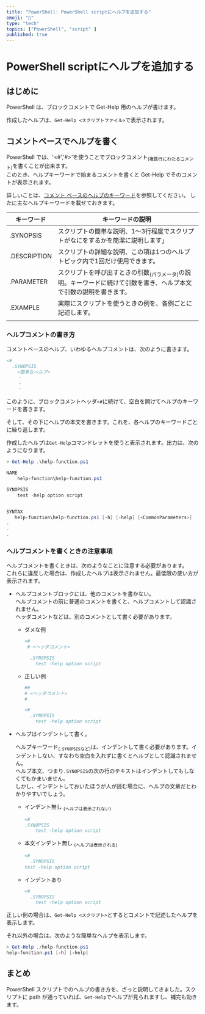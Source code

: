 ```yaml
---
title: "PowerShell: PowerShell scriptにヘルプを追加する"
emoji: "🐢"
type: "tech" 
topics: ["PowerShell", "script" ]
published: true
---
```


# PowerShell scriptにヘルプを追加する

## はじめに

PowerShell は、ブロックコメントで Get-Help 用のヘルプが書けます。

作成したヘルプは、``Get-Help <スクリプトファイル>``で表示されます。


## コメントベースでヘルプを書く

PowerShell では、'<#','#>'を使うことでブロックコメント<sub>(複数行にわたるコメント)</sub>を書くことが出来ます。  
このとき、ヘルプキーワードで始まるコメントを書くと Get-Help でそのコメントが表示されます。

詳しいことは、[コメント ベースのヘルプのキーワード](https://docs.microsoft.com/ja-jp/PowerShell/scripting/developer/help/comment-based-help-keywords)を参照してください。
したに主なヘルプキーワードを載せておきます。


| キーワード         | キーワードの説明                                             |
| ------------------ | ------------------------------------------------------------ |
| .SYNOPSIS          | スクリプトの簡単な説明、1～3行程度でスクリプトがなにをするかを簡潔に説明します」 |
| .DESCRIPTION       | スクリプトの詳細な説明、この項は1つのヘルプトピック内で1回だけ使用できます。 |
| .PARAMETER <param> | スクリプトを呼び出すときの引数<sub>(パラメータ)</sub>の説明。キーワードに続けて引数を書き、ヘルプ本文で引数の説明を書きます。 |
| .EXAMPLE           | 実際にスクリプトを使うときの例を、各例ごとに記述します。     |
|                    |                                                              |



### ヘルプコメントの書き方

コメントベースのヘルプ、いわゆるヘルプコメントは、次のように書きます。

``` PowerShell
<#
  .SYNOPSIS
    <簡単なヘルプ>
    ・
    ・
    ・
```

このように、ブロックコメントヘッダ`<#`に続けて、空白を開けてヘルプのキーワードを書きます。  

そして、その下にヘルプの本文を書きます。これを、各ヘルプのキーワードごとに繰り返します。



作成したヘルプは``Get-Help``コマンドレットを使うと表示されます。出力は、次のようになります。

``` PowerShell
> Get-Help .\help-function.ps1

NAME
    help-function\help-function.ps1

SYNOPSIS
    test -help option script


SYNTAX
   help-function\help-function.ps1 [-h] [-help] [<CommonParameters>]
.
.
.


```


### ヘルプコメントを書くときの注意事項

ヘルプコメントを書くときは、次のようなことに注意する必要があります。  
これらに違反した場合は、作成したヘルプは表示されません。最低限の使い方が表示されます。


- ヘルプコメントブロックには、他のコメントを書かない。  
  ヘルプコメントの前に普通のコメントを書くと、ヘルプコメントして認識されません。  
  ヘッダコメントなどは、別のコメントとして書く必要があります。  

  - ダメな例

    ``` PowerShell
    <#
     # <ヘッダコメント>
    
      .SYNOPSIS
        test -help option script
    
    ```
  
  - 正しい例  
  
    ``` PowerShell
    ##
    # <ヘッダコメント>
    #
    
    <#
      .SYNOPSIS
        test -help option script
    ```

   
  
- ヘルプはインデントして書く。

  ヘルプキーワード<sub>(``.SYNOPSIS``など)</sub>は、インデントして書く必要があります。インデントしない、すなわち空白を入れずに書くとヘルプとして認識されません。  
  ヘルプ本文、つまり``.SYNOPSIS``の次の行のテキストはインデントしてもしなくてもかまいません。  
  しかし、インデントしておいたほうが人が読む場合に、ヘルプの文章だとわかりやすいでしょう。


  - インデント無し <sub>(ヘルプは表示されない)</sub>

    ``` PowerShell
    <#
    .SYNOPSIS
        test -help option script
    ```


  - 本文インデント無し <sub>(ヘルプは表示される)</sub>

    ``` PowerShell
    <#
      .SYNOPSIS
    test -help option script
    ```


  - インデントあり

     ``` PowerShell
     <#
       .SYNOPSIS
         test -help option script
    ```

     


正しい例の場合は、``Get-Help <スクリプト>``とするとコメントで記述したヘルプを表示します。

それ以外の場合は、次のような簡単なヘルプを表示します。

``` PowerShell
> Get-Help ./help-function.ps1
help-function.ps1 [-h] [-help]

```





## まとめ

PowerShell スクリプトでのヘルプの書き方を、ざっと説明してきました。スクリプトに path が通っていれば、`Get-Help`でヘルプが見られますし、補完も効きます。
